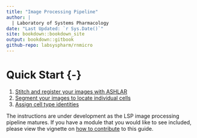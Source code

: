 ```yaml
---
title: "Image Processing Pipeline"
author: |
  | Laboratory of Systems Pharmacology
date: "Last Updated: `r Sys.Date()`"
site: bookdown::bookdown_site
output: bookdown::gitbook
github-repo: labsyspharm/rnmicro
---
```


# Quick Start {-}

1. [Stitch and register your images with ASHLAR](#ashlar)
2. [Segment your images to locate individual cells](#segment)
3. [Assign cell type identities](#celltype)

The instructions are under development as the LSP image processing pipeline matures. If you have a module that you would like to see included, please view the vignette on [how to contribute](#howto) to this guide.

